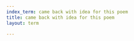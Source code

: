 ```yaml
---
index_term: came back with idea for this poem
title: came back with idea for this poem
layout: term

---
```

